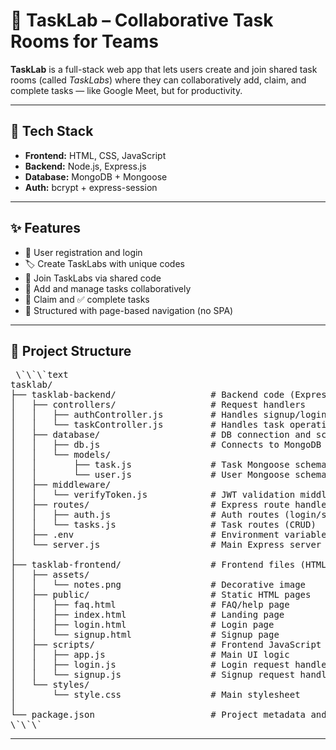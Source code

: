 # 🧪 TaskLab – Collaborative Task Rooms for Teams

**TaskLab** is a full-stack web app that lets users create and join shared task rooms (called *TaskLabs*) where they can collaboratively add, claim, and complete tasks — like Google Meet, but for productivity.

---

## 🔧 Tech Stack

- **Frontend:** HTML, CSS, JavaScript
- **Backend:** Node.js, Express.js
- **Database:** MongoDB + Mongoose
- **Auth:** bcrypt + express-session

---

## ✨ Features

- 🔐 User registration and login
- 🏷️ Create TaskLabs with unique codes
- 🚪 Join TaskLabs via shared code
- 📝 Add and manage tasks collaboratively
- 🙋 Claim and ✅ complete tasks
- 🧱 Structured with page-based navigation (no SPA)

---

## 📁 Project Structure
<pre> \`\`\`text 
tasklab/
├── tasklab-backend/                  # Backend code (Express + MongoDB)
│   ├── controllers/                  # Request handlers
│   │   ├── authController.js         # Handles signup/login logic
│   │   └── taskController.js         # Handles task operations
│   ├── database/                     # DB connection and schemas
│   │   ├── db.js                     # Connects to MongoDB
│   │   └── models/
│   │       ├── task.js               # Task Mongoose schema
│   │       └── user.js               # User Mongoose schema
│   ├── middleware/
│   │   └── verifyToken.js            # JWT validation middleware
│   ├── routes/                       # Express route handlers
│   │   ├── auth.js                   # Auth routes (login/signup)
│   │   └── tasks.js                  # Task routes (CRUD)
│   ├── .env                          # Environment variables (DB URI, JWT secret)
│   └── server.js                     # Main Express server file
│
├── tasklab-frontend/                 # Frontend files (HTML/CSS/JS)
│   ├── assets/
│   │   └── notes.png                 # Decorative image
│   ├── public/                       # Static HTML pages
│   │   ├── faq.html                  # FAQ/help page
│   │   ├── index.html                # Landing page
│   │   ├── login.html                # Login page
│   │   └── signup.html               # Signup page
│   ├── scripts/                      # Frontend JavaScript logic
│   │   ├── app.js                    # Main UI logic
│   │   ├── login.js                  # Login request handler
│   │   └── signup.js                 # Signup request handler
│   └── styles/
│       └── style.css                 # Main stylesheet
│
└── package.json                      # Project metadata and dependencies
\`\`\` </pre>

---
